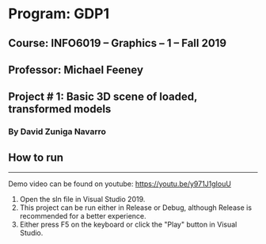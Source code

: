 # Program: GDP1

## Course: INFO6019 – Graphics – 1 – Fall 2019

## Professor: Michael Feeney

## Project # 1: Basic 3D scene of loaded, transformed models

### By David Zuniga Navarro

## How to run

-----

Demo video can be found on youtube: https://youtu.be/y971J1gIouU

1. Open the sln file in Visual Studio 2019.
2. This project can be run either in Release or Debug, although Release is recommended for a better experience.
3. Either press F5 on the keyboard or click the "Play" button in Visual Studio.
